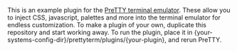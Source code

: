 This is an example plugin for the [PreTTY terminal emulator](https://github.com/rhaskia/preTTY). These allow you to inject CSS, javascript, palettes and more into the terminal emulator for endless customization.
To make a plugin of your own, duplicate this repository and start working away. To run the plugin, place it in {your-systems-config-dir}/prettyterm/plugins/{your-plugin}, and rerun PreTTY.
